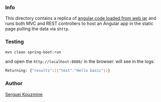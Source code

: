 ### Info

This directory contains a replica of 
[angular code loaded from web jar](https://github.com/lsvidal/springboot-angular) and runs both MVC and REST controllers to host an Angular app in the static page pulling the data via `$http`.
### Testing

```sh
mvn clean spring-boot:run 
```
and open the `http://localhost:8080/` in the browser. 
will see in the logs:
```sh
Returning: {"results":[{"text":"Hello basic"}]}
```
### Author
[Serguei Kouzmine](kouzmine_serguei@yahoo.com)

